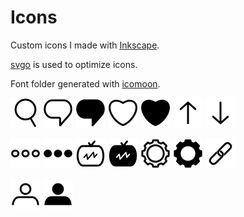# Icons

Custom icons I made with [Inkscape](https://inkscape.org/).

[svgo](https://github.com/svg/svgo) is used to optimize icons.

Font folder generated with [icomoon](https://icomoon.io/app/#/select).

![icon](./icons/search.svg)
![icon](./icons/comment.svg)
![icon](./icons/comment-fill.svg)
![icon](./icons/heart.svg)
![icon](./icons/heart-fill.svg)
![icon](./icons/arrow-up.svg)
![icon](./icons/arrow-down.svg)

![icon](./icons/dots.svg)
![icon](./icons/dots-fill.svg)
![icon](./icons/tv.svg)
![icon](./icons/tv-fill.svg)
![icon](./icons/settings.svg)
![icon](./icons/settings-fill.svg)
![icon](./icons/link.svg)

![icon](./icons/user.svg)
![icon](./icons/user-fill.svg)
